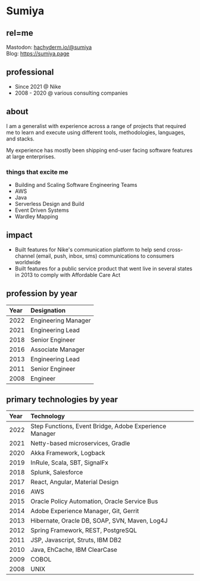 # Sumiya

## rel=me
Mastodon: <a rel="me" href="https://hachyderm.io/@sumiya">hachyderm.io/@sumiya</a>  
Blog: https://sumiya.page  

## professional

* Since 2021 @ Nike 
* 2008 - 2020 @ various consulting companies

## about
I am a generalist with experience across a range of projects that required me to learn and execute using different tools, methodologies, languages, and stacks. 

My experience has mostly been shipping end-user facing software features at large enterprises.

### things that excite me

* Building and Scaling Software Engineering Teams
* AWS
* Java
* Serverless Design and Build
* Event Driven Systems
* Wardley Mapping

## impact

* Built features for Nike's communication platform to help send cross-channel (email, push, inbox, sms) communications to consumers worldwide 
* Built features for a public service product that went live in several states in 2013 to comply with Affordable Care Act


## profession by year

| Year | Designation         |
|:-----|:--------------------|
| 2022 | Engineering Manager |
| 2021 | Engineering Lead    |
| 2018 | Senior Engineer     |
| 2016 | Associate Manager   |
| 2013 | Engineering Lead    |
| 2011 | Senior Engineer     |
| 2008 | Engineer            |

## primary technologies by year

| Year | Technology                                             |
|:-----|:-------------------------------------------------------|
| 2022 | Step Functions, Event Bridge, Adobe Experience Manager |
| 2021 | Netty-based microservices, Gradle                      |
| 2020 | Akka Framework, Logback                                |
| 2019 | InRule, Scala, SBT, SignalFx                           |
| 2018 | Splunk, Salesforce                                     |
| 2017 | React, Angular, Material Design                        |
| 2016 | AWS                                                    |
| 2015 | Oracle Policy Automation, Oracle Service Bus           |
| 2014 | Adobe Experience Manager, Git, Gerrit                  |
| 2013 | Hibernate, Oracle DB, SOAP, SVN, Maven, Log4J          |
| 2012 | Spring Framework, REST, PostgreSQL                     |
| 2011 | JSP, Javascript, Struts, IBM DB2                       |
| 2010 | Java, EhCache, IBM ClearCase                           |
| 2009 | COBOL                                                  |
| 2008 | UNIX                                                   |

